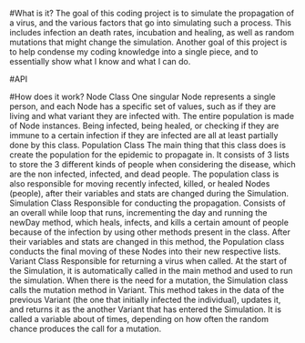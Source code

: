 #What is it?
The goal of this coding project is to simulate the propagation of a virus, and the various factors that go into simulating such a process. This includes infection an death rates, incubation and healing, as well as random mutations that might change the simulation. 
Another goal of this project is to help condense my coding knowledge into a single piece, and to essentially show what I know and what I can do.  

#API

#How does it work?
Node Class
One singular Node represents a single person, and each Node has a specific set of values, such as if they are living and what variant they are infected with. The entire population is made of Node instances. Being infected, being healed, or checking if they are immune to a certain infection if they are infected are all at least partially done by this class. 
Population Class
The main thing that this class does is create the population for the epidemic to propagate in. It consists of 3 lists to store the 3 different kinds of people when considering the disease, which are the non infected, infected, and dead people. The population class is also responsible for moving recently infected, killed, or healed Nodes (people), after their variables and stats are changed during the Simulation. 
Simulation Class
Responsible for conducting the propagation. Consists of an overall while loop that runs, incrementing the day and running the newDay method, which heals, infects, and kills a certain amount of people because of the infection by using other methods present in the class. After their variables and stats are changed in this method, the Population class conducts the final moving of these Nodes into their new respective lists. 
Variant Class
Responsible for returning a virus when called. At the start of the Simulation, it is automatically called in the main method and used to run the simulation. When there is the need for a mutation, the Simulation class calls the mutation method in Variant. This method takes in the data of the previous Variant (the one that initially infected the individual), updates it, and returns it as the another Variant that has entered the Simulation. It is called a variable about of times, depending on how often the random chance produces the call for a mutation.    
  
 